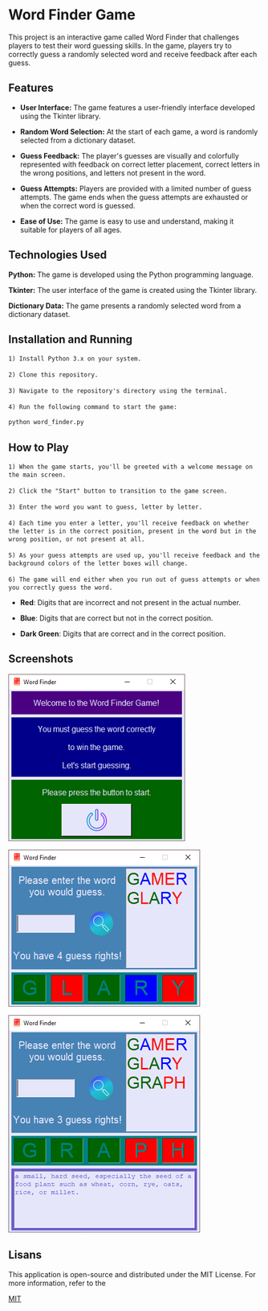 
# Word Finder Game

This project is an interactive game called Word Finder that challenges players to test their word guessing skills. In the game, players try to correctly guess a randomly selected word and receive feedback after each guess.




## Features

- **User Interface:** The game features a user-friendly interface developed using the Tkinter library.

- **Random Word Selection:** At the start of each game, a word is randomly selected from a dictionary dataset.

- **Guess Feedback:** The player's guesses are visually and colorfully represented with feedback on correct letter placement, correct letters in the wrong positions, and letters not present in the word.

- **Guess Attempts:** Players are provided with a limited number of guess attempts. The game ends when the guess attempts are exhausted or when the correct word is guessed.

- **Ease of Use:** The game is easy to use and understand, making it suitable for players of all ages.
  
  
## Technologies Used

**Python:** The game is developed using the Python programming language.

**Tkinter:** The user interface of the game is created using the Tkinter library.

**Dictionary Data:** The game presents a randomly selected word from a dictionary dataset.

  
## Installation and Running

    1) Install Python 3.x on your system.

    2) Clone this repository.

    3) Navigate to the repository's directory using the terminal.

    4) Run the following command to start the game:
    
```bash 
python word_finder.py
```
    
## How to Play

    1) When the game starts, you'll be greeted with a welcome message on the main screen.
    
    2) Click the "Start" button to transition to the game screen.
    
    3) Enter the word you want to guess, letter by letter.
    
    4) Each time you enter a letter, you'll receive feedback on whether the letter is in the correct position, present in the word but in the wrong position, or not present at all.
    
    5) As your guess attempts are used up, you'll receive feedback and the background colors of the letter boxes will change.

    6) The game will end either when you run out of guess attempts or when you correctly guess the word.

- **Red**: Digits that are incorrect and not present in the actual number.
        
- **Blue**: Digits that are correct but not in the correct position.
        
- **Dark Green**: Digits that are correct and in the correct position.
  
## Screenshots

![Game Screenshot](https://raw.githubusercontent.com/yusufyasar13/word-finder/main/word_finder/screenshots/word_finder_ss_1.png)

![Game Screenshot](https://raw.githubusercontent.com/yusufyasar13/word-finder/main/word_finder/screenshots/word_finder_ss_2.png)

![Game Screenshot](https://raw.githubusercontent.com/yusufyasar13/word-finder/main/word_finder/screenshots/word_finder_ss_3.png)
  
## Lisans

This application is open-source and distributed under the MIT License. For more information, refer to the

[MIT](https://github.com/yusufyasar13/word-finder/blob/main/word_finder/L%C4%B0CENSE)

  

